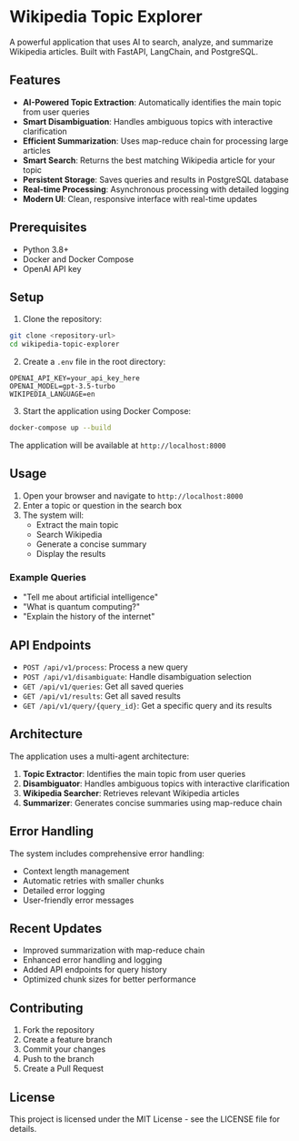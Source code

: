 # Wikipedia Topic Explorer

A powerful application that uses AI to search, analyze, and summarize Wikipedia articles. Built with FastAPI, LangChain, and PostgreSQL.

## Features

- **AI-Powered Topic Extraction**: Automatically identifies the main topic from user queries
- **Smart Disambiguation**: Handles ambiguous topics with interactive clarification
- **Efficient Summarization**: Uses map-reduce chain for processing large articles
- **Smart Search**: Returns the best matching Wikipedia article for your topic
- **Persistent Storage**: Saves queries and results in PostgreSQL database
- **Real-time Processing**: Asynchronous processing with detailed logging
- **Modern UI**: Clean, responsive interface with real-time updates

## Prerequisites

- Python 3.8+
- Docker and Docker Compose
- OpenAI API key

## Setup

1. Clone the repository:
```bash
git clone <repository-url>
cd wikipedia-topic-explorer
```

2. Create a `.env` file in the root directory:
```env
OPENAI_API_KEY=your_api_key_here
OPENAI_MODEL=gpt-3.5-turbo
WIKIPEDIA_LANGUAGE=en
```

3. Start the application using Docker Compose:
```bash
docker-compose up --build
```

The application will be available at `http://localhost:8000`

## Usage

1. Open your browser and navigate to `http://localhost:8000`
2. Enter a topic or question in the search box
3. The system will:
   - Extract the main topic
   - Search Wikipedia
   - Generate a concise summary
   - Display the results

### Example Queries

- "Tell me about artificial intelligence"
- "What is quantum computing?"
- "Explain the history of the internet"

## API Endpoints

- `POST /api/v1/process`: Process a new query
- `POST /api/v1/disambiguate`: Handle disambiguation selection
- `GET /api/v1/queries`: Get all saved queries
- `GET /api/v1/results`: Get all saved results
- `GET /api/v1/query/{query_id}`: Get a specific query and its results

## Architecture

The application uses a multi-agent architecture:

1. **Topic Extractor**: Identifies the main topic from user queries
2. **Disambiguator**: Handles ambiguous topics with interactive clarification
3. **Wikipedia Searcher**: Retrieves relevant Wikipedia articles
4. **Summarizer**: Generates concise summaries using map-reduce chain

## Error Handling

The system includes comprehensive error handling:
- Context length management
- Automatic retries with smaller chunks
- Detailed error logging
- User-friendly error messages

## Recent Updates

- Improved summarization with map-reduce chain
- Enhanced error handling and logging
- Added API endpoints for query history
- Optimized chunk sizes for better performance

## Contributing

1. Fork the repository
2. Create a feature branch
3. Commit your changes
4. Push to the branch
5. Create a Pull Request

## License

This project is licensed under the MIT License - see the LICENSE file for details. 